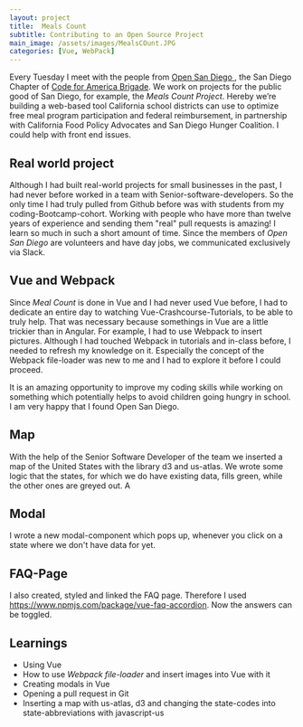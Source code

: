 ```yaml
---
layout: project
title:  Meals Count
subtitle: Contributing to an Open Source Project 
main_image: /assets/images/MealsCOunt.JPG
categories: [Vue, WebPack]
---
```

Every Tuesday I meet with the people from <a href="https://opensandiego.org/">Open San Diego </a>, the San Diego Chapter of <a href="https://brigade.codeforamerica.org/"> Code for America Brigade</a>. We work on projects for the public good of San Diego, for example, the *Meals Count Project*. Hereby we’re building a web-based tool California school districts can use to optimize free meal program participation and federal reimbursement, in partnership with California Food Policy Advocates and San Diego Hunger Coalition. I could help with front end issues. 

## Real world project 
Although I had built real-world projects for small businesses in the past, I had never before worked in a team with Senior-software-developers. So the only time I had truly pulled from Github before was with students from my coding-Bootcamp-cohort. Working with people who have more than twelve years of experience and sending them "real" pull requests is amazing! I learn so much in such a short amount of time. Since the members of *Open San Diego* are volunteers and have day jobs, we communicated exclusively via Slack. 

## Vue and Webpack
Since *Meal Count* is done in Vue and I had never used Vue before, I had to dedicate an entire day to watching Vue-Crashcourse-Tutorials, to be able to truly help. That was necessary because somethings in Vue are a little trickier than in Angular.  For example, I had to use Webpack to insert pictures. Although I had touched Webpack in tutorials and in-class before, I needed to refresh my knowledge on it. Especially the concept of the Webpack file-loader was new to me and I had to explore it before I could proceed. 

It is an amazing opportunity to improve my coding skills while working on something which potentially helps to avoid children going hungry in school. I am very happy that I found Open San Diego. 

## Map 
With the help of the Senior Software Developer of the team we inserted a map of the United States with the library d3 and us-atlas. We wrote some logic that the states, for which we do have existing data, fills green, while the other ones are greyed out. A

## Modal 
I wrote a new modal-component which pops up, whenever you click on a state where we don't have data for yet. 

## FAQ-Page
I also created, styled and linked the FAQ page. Therefore I used <https://www.npmjs.com/package/vue-faq-accordion>. Now the answers can be toggled. 

## Learnings

*   Using Vue
*   How to use *Webpack file-loader* and insert images into Vue with it
*   Creating modals in Vue
*   Opening a pull request in Git 
*   Inserting a map with us-atlas, d3 and changing the state-codes into state-abbreviations with javascript-us




